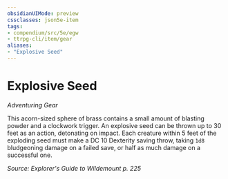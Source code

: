 ```yaml
---
obsidianUIMode: preview
cssclasses: json5e-item
tags:
- compendium/src/5e/egw
- ttrpg-cli/item/gear
aliases: 
- "Explosive Seed"
---
```

# Explosive Seed
*Adventuring Gear*  


This acorn-sized sphere of brass contains a small amount of blasting powder and a clockwork trigger. An explosive seed can be thrown up to 30 feet as an action, detonating on impact. Each creature within 5 feet of the exploding seed must make a DC 10 Dexterity saving throw, taking `1d8` bludgeoning damage on a failed save, or half as much damage on a successful one.

*Source: Explorer's Guide to Wildemount p. 225*